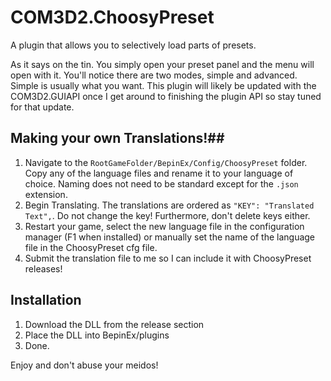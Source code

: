 # COM3D2.ChoosyPreset
A plugin that allows you to selectively load parts of presets.

As it says on the tin. You simply open your preset panel and the menu will open with it. You'll notice there are two modes, simple and advanced. Simple is usually what you want. This plugin will likely be updated with the COM3D2.GUIAPI once I get around to finishing the plugin API so stay tuned for that update.

## Making your own Translations!##
1. Navigate to the `RootGameFolder/BepinEx/Config/ChoosyPreset` folder. Copy any of the language files and rename it to your language of choice. Naming does not need to be standard except for the `.json` extension.
2. Begin Translating. The translations are ordered as `"KEY": "Translated Text",`. Do not change the key! Furthermore, don't delete keys either.
3. Restart your game, select the new language file in the configuration manager (F1 when installed) or manually set the name of the language file in the ChoosyPreset cfg file.
4. Submit the translation file to me so I can include it with ChoosyPreset releases!

## Installation ##
1. Download the DLL from the release section
2. Place the DLL into BepinEx/plugins
3. Done.

Enjoy and don't abuse your meidos!
